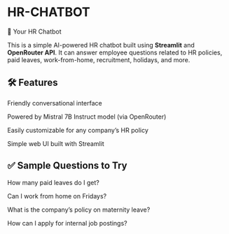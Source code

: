 # HR-CHATBOT

🤖 Your HR Chatbot

This is a simple AI-powered HR chatbot built using **Streamlit** and **OpenRouter API**. It can answer employee questions related to HR policies, paid leaves, work-from-home, recruitment, holidays, and more.

## 🛠️ Features

Friendly conversational interface

Powered by Mistral 7B Instruct model (via OpenRouter)

Easily customizable for any company’s HR policy

Simple web UI built with Streamlit


## ✅ Sample Questions to Try

How many paid leaves do I get?

Can I work from home on Fridays?

What is the company’s policy on maternity leave?

How can I apply for internal job postings?
